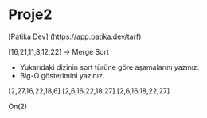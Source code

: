 # Proje2

[Patika Dev] (https://app.patika.dev/tarf)

[16,21,11,8,12,22] -> Merge Sort

* Yukarıdaki dizinin sort türüne göre aşamalarını yazınız.
* Big-O gösterimini yazınız.

[2,27,16,22,18,6]
[2,6,16,22,18,27]
[2,6,16,18,22,27]

On(2)
